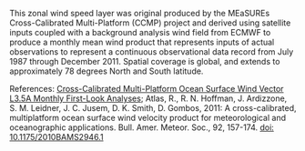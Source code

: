 This zonal wind speed layer was original produced by the MEaSUREs Cross-Calibrated Multi-Platform (CCMP) project and derived using satellite inputs coupled with a background analysis wind field from ECMWF to produce a monthly mean wind product that represents inputs of actual observations to represent a continuous observational data record from July 1987 through December 2011. Spatial coverage is global, and extends to approximately 78 degrees North and South latitude.

References: [Cross-Calibrated Multi-Platform Ocean Surface Wind Vector L3.5A Monthly First-Look Analyses](https://podaac.jpl.nasa.gov/dataset/CCMP_MEASURES_ATLAS_L4_OW_L3_5A_MONTHLY_WIND_VECTORS_FLK); Atlas, R., R. N. Hoffman, J. Ardizzone, S. M. Leidner, J. C. Jusem, D. K. Smith, D. Gombos, 2011: A cross-calibrated, multiplatform ocean surface wind velocity product for meteorological and oceanographic applications. Bull. Amer. Meteor. Soc., 92, 157-174. [doi: 10.1175/2010BAMS2946.1](https://doi.org/10.1175/2010BAMS2946.1)
